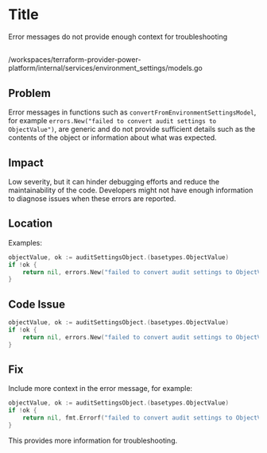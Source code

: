 # Title

Error messages do not provide enough context for troubleshooting

##

/workspaces/terraform-provider-power-platform/internal/services/environment_settings/models.go

## Problem

Error messages in functions such as `convertFromEnvironmentSettingsModel`, for example `errors.New("failed to convert audit settings to ObjectValue")`, are generic and do not provide sufficient details such as the contents of the object or information about what was expected.

## Impact

Low severity, but it can hinder debugging efforts and reduce the maintainability of the code. Developers might not have enough information to diagnose issues when these errors are reported.

## Location

Examples:

```go
objectValue, ok := auditSettingsObject.(basetypes.ObjectValue)
if !ok {
	return nil, errors.New("failed to convert audit settings to ObjectValue")
}
```

## Code Issue

```go
objectValue, ok := auditSettingsObject.(basetypes.ObjectValue)
if !ok {
	return nil, errors.New("failed to convert audit settings to ObjectValue")
}
```

## Fix

Include more context in the error message, for example:

```go
objectValue, ok := auditSettingsObject.(basetypes.ObjectValue)
if !ok {
	return nil, fmt.Errorf("failed to convert audit settings to ObjectValue, got %T: %+v", auditSettingsObject, auditSettingsObject)
}
```

This provides more information for troubleshooting.
